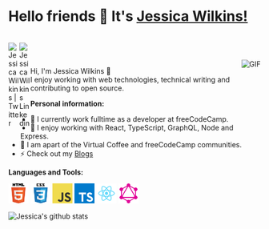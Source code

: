 
# Hello friends 👋 It's [Jessica Wilkins!](https://jessicawilkins.dev/)

<br/>


<a href="https://twitter.com/codergirl1991">
<img align="left" alt="Jessica Wilkins | Twitter" width="22px" src="https://cdn.jsdelivr.net/npm/simple-icons@v3/icons/twitter.svg" />
</a>
<a href="https://www.linkedin.com/in/jessica-wilkins-developer/">
<img align="left" alt="Jessica Wilkins Linkedin" width="22px" src="https://cdn.jsdelivr.net/npm/simple-icons@v3/icons/linkedin.svg" />
</a>

<br />

<br />

<img align="right" alt="GIF" src="https://jessicawilkins.dev/static/media/jw-profile.242e079bf384501000b3.webp" />

Hi, I'm Jessica Wilkins 👋 <br />
I enjoy working with web technologies, technical writing and contributing to open source. 

**Personal information:**

- 🔭 I currently work fulltime as a developer at freeCodeCamp.
- 🌱 I enjoy working with React, TypeScript, GraphQL, Node and Express.
- 👯 I am apart of the Virtual Coffee and freeCodeCamp communities.
- ⚡ Check out my [Blogs](https://www.freecodecamp.org/news/author/jessica-wilkins/)


**Languages and Tools:**

<code><img height="40" src="https://raw.githubusercontent.com/github/explore/80688e429a7d4ef2fca1e82350fe8e3517d3494d/topics/html/html.png"></code>
<code><img height="40" src="https://raw.githubusercontent.com/github/explore/80688e429a7d4ef2fca1e82350fe8e3517d3494d/topics/css/css.png"></code>
<code><img height="40" src="https://raw.githubusercontent.com/github/explore/80688e429a7d4ef2fca1e82350fe8e3517d3494d/topics/javascript/javascript.png"></code>
<code><img height="40" src="https://raw.githubusercontent.com/github/explore/80688e429a7d4ef2fca1e82350fe8e3517d3494d/topics/typescript/typescript.png"></code>
<code><img height="40" src="https://raw.githubusercontent.com/github/explore/80688e429a7d4ef2fca1e82350fe8e3517d3494d/topics/react/react.png"></code>
<code><img height="40" src="https://raw.githubusercontent.com/github/explore/80688e429a7d4ef2fca1e82350fe8e3517d3494d/topics/graphql/graphql.png"></code>

![Jessica's github stats](https://github-readme-stats.vercel.app/api?username=jdwilkin4&show_icons=true&hide_border=true)




